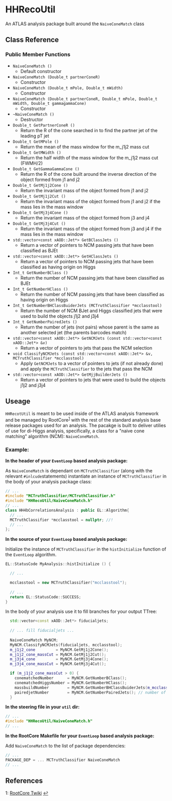 # HHRecoUtil
An ATLAS analysis package built around the `NaiveConeMatch` class

## Class Reference

### Public Member Functions
* `NaiveConeMatch ()`
   * Default constructor
* `NaiveConeMatch (Double_t partnerConeR)`
   * Constructor
* `NaiveConeMatch (Double_t mPole, Double_t mWidth)`
   * Constructor 
* `NaiveConeMatch (Double_t partnerConeR, Double_t mPole, Double_t mWidth, Double_t gammagammaCone)`
   * Constructor 
* `~NaiveConeMatch ()`
   * Destructor 
* `Double_t GetPartnerConeR ()`
  * Return the R of the cone searched in to find the partner jet of the leading pT jet 
* `Double_t GetMPole ()`
  * Return the mean of the mass window for the m_j1j2 mass cut
* `Double_t GetMWidth ()`
  * Return the half width of the mass window for the m_j1j2 mass cut (FWMH/2)
* `Double_t GetGammaGammaCone ()`
  * Return the R of the cone built around the inverse direction of the object formed from j1 and j2
* `Double_t GetMj1j2Cone ()`
  * Return the invariant mass of the object formed from j1 and j2
* `Double_t GetMj1j2Cut ()`
  * Return the invariant mass of the object formed from j1 and j2 if the mass lies in the mass window
* `Double_t GetMj3j4Cone ()`
  * Return the invariant mass of the object formed from j3 and j4
* `Double_t GetMj3j4Cut ()`
  * Return the invariant mass of the object formed from j3 and j4 if the mass lies in the mass window
* `std::vector<const xAOD::Jet*> GetBClassJets ()`
  * Return a vector of pointers to NCM passing jets that have been classified as BJEt
* `std::vector<const xAOD::Jet*> GetHClassJets ()`
  * Return a vector of pointers to NCM passing jets that have been classified as having origin on Higgs
* `Int_t GetNumberBClass ()`
  * Return the number of NCM passing jets that have been classified as BJEt
* `Int_t GetNumberHClass ()`
  * Return the number of NCM passing jets that have been classified as having origin on Higgs
* `Int_t GetNumberBHClassBuiderJets (MCTruthClassifier *mcclasstool)`
  * Return the number of NCM BJet and Higgs classified jets that were used to build the objects j1j2 and j3j4
* `Int_t GetNumberPairedJets ()`
  * Return the number of jets (not pairs) whose parent is the same as another selected jet (the parents barcodes match)
* `std::vector<const xAOD::Jet*> GetNCMJets (const std::vector<const xAOD::Jet*> &v)`
  * Return a vector of pointers to jets that pass the NCM selection
* `void ClassifyNCMJets (const std::vector<const xAOD::Jet*> &v, MCTruthClassifier *mcclasstool)`
  * Apply `GetNCMJets` to a vector of pointers to jets (if not already done) and apply the `MCTruthClassifier` to the jets that pass the NCM
* `std::vector<const xAOD::Jet*> GetMjjBuilderJets ()`
  * Return a vector of pointers to jets that were used to build the objects j1j2 and j3j4

## Useage
`HHRecotUtil` is meant to be used inside of the ATLAS analysis framework and be managed by RootCore<sup id="ref1">[1](#footnote1)</sup> with the rest of the standard analysis base release packages used for an analysis. The pacakge is built to deliver utilies of use for di-Higgs analysis, specifically, a class for a "naive cone matching" algorithm (NCM): `NaiveConeMatch`.

### Example:
**In the header of your `EventLoop` based analysis package:**

As `NaiveConeMatch` is dependant on `MCTruthClassifier` (along with the relevant `#inlcude`statements) instantiate an instance of `MCTruthClassifier` in the body of your analysis package class:
```C++
// ...
#include "MCTruthClassifier/MCTruthClassifier.h"
#include "HHRecoUtil/NaiveConeMatch.h"
// ...
class HH4bCorrelationsAnalysis : public EL::Algorithm{
  // ...
  MCTruthClassifier *mcclasstool = nullptr; //!
  // ...
};
```
**In the source of your `EventLoop` based analysis package:**

Initialize the instance of `MCTruthClassifier` in the `histInitialize` function of the `EventLoop` algorithm.
```C++
EL::StatusCode MyAnalysis::histInitialize () {

  // ...

  mcclasstool = new MCTruthClassifier("mcclasstool");
  
  // ...
  return EL::StatusCode::SUCCESS;
}
```
In the body of your analysis use it to fill branches for your output TTree:
```C++
  std::vector<const xAOD::Jet*> fiducialjets;
  
  // ... fill fiducialjets ...
  
  NaiveConeMatch MyNCM;
  MyNCM.ClassifyNCMJets(fiducialjets, mcclasstool);
  m_j1j2_cone         = MyNCM.GetMj1j2Cone();
  m_j1j2_cone_massCut = MyNCM.GetMj1j2Cut();
  m_j3j4_cone         = MyNCM.GetMj3j4Cone();
  m_j3j4_cone_massCut = MyNCM.GetMj3j4Cut();

  if (m_j1j2_cone_massCut > 0) {
    conematchedNumber      = MyNCM.GetNumberBClass();
    conematchedHiggsNumber = MyNCM.GetNumberHClass();
    massbuildNumber        = MyNCM.GetNumberBHClassBuiderJets(m_mcclasstool);
    pairedjetNumber        = MyNCM.GetNumberPairedJets(); // number of jets with pair, not number of pairs
  }
```
**In the steering file in your `util` dir:**
```C++
// ...
#include "HHRecoUtil/NaiveConeMatch.h"
// ...
```
**In the RootCore Makefile for your `EventLoop` based analysis package:**

Add `NaiveConeMatch` to the list of package dependencies:
```C++
// ...
PACKAGE_DEP = ... MCTruthClassifier NaiveConeMatch
// ...
```
## References
<a name="footnote1">1</a>: [RootCore Twiki](https://twiki.cern.ch/twiki/bin/view/AtlasComputing/RootCore "RootCore Twiki") [↩](#ref1)
